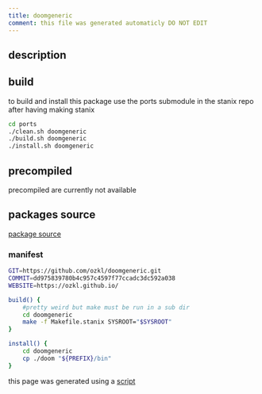 ```yaml
---
title: doomgeneric
comment: this file was generated automaticly DO NOT EDIT
---
```

## description

## build
to build and install this package use the ports submodule in the stanix repo
after having making stanix
```sh
cd ports
./clean.sh doomgeneric
./build.sh doomgeneric
./install.sh doomgeneric
```

## precompiled
precompiled are currently not available

## packages source
[package source](https://github.com/tayoky/ports/tree/main/ports/doomgeneric)  

### manifest
```bash
GIT=https://github.com/ozkl/doomgeneric.git
COMMIT=dd975839780b4c957c4597f77ccadc3dc592a038
WEBSITE=https://ozkl.github.io/

build() {
	#pretty weird but make must be run in a sub dir
	cd doomgeneric
	make -f Makefile.stanix SYSROOT="$SYSROOT"
}

install() {
	cd doomgeneric
	cp ./doom "${PREFIX}/bin"
}
```

this page was generated using a [script](../../update-packages.md)
